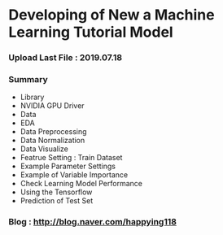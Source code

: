 # Developing of New a Machine Learning Tutorial Model

### Upload Last File : 2019.07.18

### Summary

- Library
- NVIDIA GPU Driver
- Data
- EDA
- Data Preprocessing
- Data Normalization
- Data Visualize
- Featrue Setting : Train Dataset
- Example Parameter Settings
- Example of Variable Importance
- Check Learning Model Performance
- Using the Tensorflow
- Prediction of Test Set

### Blog : http://blog.naver.com/happying118
